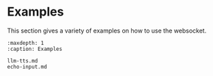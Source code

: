 # Examples

This section gives a variety of examples on how to use the websocket.

```{toctree}
:maxdepth: 1
:caption: Examples

llm-tts.md
echo-input.md
```
